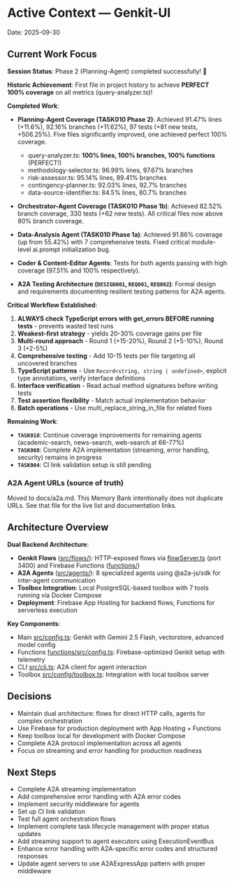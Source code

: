 # Active Context — Genkit-UI

Date: 2025-09-30

## Current Work Focus

**Session Status**: Phase 2 (Planning-Agent) completed successfully! 🎉

**Historic Achievement**: First file in project history to achieve **PERFECT 100% coverage** on all metrics (query-analyzer.ts)!

**Completed Work**:

- **Planning-Agent Coverage (TASK010 Phase 2)**: Achieved 91.47% lines (+11.6%), 92.16% branches (+11.62%), 97 tests (+81 new tests, +506.25%). Five files significantly improved, one achieved perfect 100% coverage.
  - query-analyzer.ts: **100% lines, 100% branches, 100% functions** (PERFECT!)
  - methodology-selector.ts: 96.99% lines, 97.67% branches
  - risk-assessor.ts: 95.14% lines, 89.41% branches
  - contingency-planner.ts: 92.03% lines, 92.7% branches
  - data-source-identifier.ts: 84.5% lines, 80.7% branches

- **Orchestrator-Agent Coverage (TASK010 Phase 1b)**: Achieved 82.52% branch coverage, 330 tests (+62 new tests). All critical files now above 80% branch coverage.

- **Data-Analysis Agent (TASK010 Phase 1a)**: Achieved 91.86% coverage (up from 55.42%) with 7 comprehensive tests. Fixed critical module-level ai.prompt initialization bug.

- **Coder & Content-Editor Agents**: Tests for both agents passing with high coverage (97.51% and 100% respectively).

- **A2A Testing Architecture (`DESIGN001`, `REQ001`, `REQ002`)**: Formal design and requirements documenting resilient testing patterns for A2A agents.

**Critical Workflow Established**:

1. **ALWAYS check TypeScript errors with get_errors BEFORE running tests** - prevents wasted test runs
2. **Weakest-first strategy** - yields 20-30% coverage gains per file
3. **Multi-round approach** - Round 1 (+15-20%), Round 2 (+5-10%), Round 3 (+2-5%)
4. **Comprehensive testing** - Add 10-15 tests per file targeting all uncovered branches
5. **TypeScript patterns** - Use `Record<string, string | undefined>`, explicit type annotations, verify interface definitions
6. **Interface verification** - Read actual method signatures before writing tests
7. **Test assertion flexibility** - Match actual implementation behavior
8. **Batch operations** - Use multi_replace_string_in_file for related fixes

**Remaining Work**:

- **`TASK010`**: Continue coverage improvements for remaining agents (academic-search, news-search, web-search at 66-77%)
- **`TASK008`**: Complete A2A implementation (streaming, error handling, security) remains in progress
- **`TASK004`**: CI link validation setup is still pending

### A2A Agent URLs (source of truth)

Moved to docs/a2a.md. This Memory Bank intentionally does not duplicate URLs. See that file for the live list and documentation links.

## Architecture Overview

**Dual Backend Architecture**:

- **Genkit Flows** ([src/flows/](../src/flows/)): HTTP-exposed flows via [flowServer.ts](../src/flowServer.ts) (port 3400) and Firebase Functions ([functions/](../functions/))
- **A2A Agents** ([src/agents/](../src/agents/)): 8 specialized agents using @a2a-js/sdk for inter-agent communication
- **Toolbox Integration**: Local PostgreSQL-based toolbox with 7 tools running via Docker Compose
- **Deployment**: Firebase App Hosting for backend flows, Functions for serverless execution

**Key Components**:

- Main [src/config.ts](../src/config.ts): Genkit with Gemini 2.5 Flash, vectorstore, advanced model config
- Functions [functions/src/config.ts](../functions/src/config.ts): Firebase-optimized Genkit setup with telemetry
- CLI [src/cli.ts](../src/cli.ts): A2A client for agent interaction
- Toolbox [src/config/toolbox.ts](../src/config/toolbox.ts): Integration with local toolbox server

## Decisions

- Maintain dual architecture: flows for direct HTTP calls, agents for complex orchestration
- Use Firebase for production deployment with App Hosting + Functions
- Keep toolbox local for development with Docker Compose
- Complete A2A protocol implementation across all agents
- Focus on streaming and error handling for production readiness

## Next Steps

- Complete A2A streaming implementation
- Add comprehensive error handling with A2A error codes
- Implement security middleware for agents
- Set up CI link validation
- Test full agent orchestration flows
- Implement complete task lifecycle management with proper status updates
- Add streaming support to agent executors using ExecutionEventBus
- Enhance error handling with A2A-specific error codes and structured responses
- Update agent servers to use A2AExpressApp pattern with proper middleware
